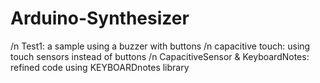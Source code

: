 # Arduino-Synthesizer
/n Test1: a sample using a buzzer with buttons
/n capacitive touch: using touch sensors instead of buttons
/n CapacitiveSensor & KeyboardNotes: refined code using KEYBOARDnotes library
